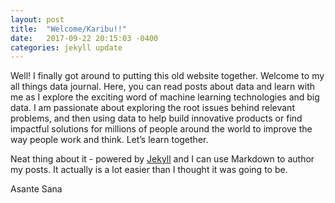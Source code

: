 ```yaml
---
layout: post
title:  "Welcome/Karibu!!"
date:   2017-09-22 20:15:03 -0400
categories: jekyll update
---
```

Well! I finally got around to putting this old website together. Welcome to my all things data journal.  Here, you can read posts about data and learn with me as I explore the exciting word of machine learning technologies and big data. I am passionate about exploring the root issues behind relevant problems, and then using data to help build innovative products or find impactful solutions for millions of people around the world to improve the way people work and think.  Let’s learn together.

Neat thing about it - powered by [Jekyll](http://jekyllrb.com) and I can use Markdown to author my posts.
It actually is a lot easier than I thought it was going to be.

Asante Sana
